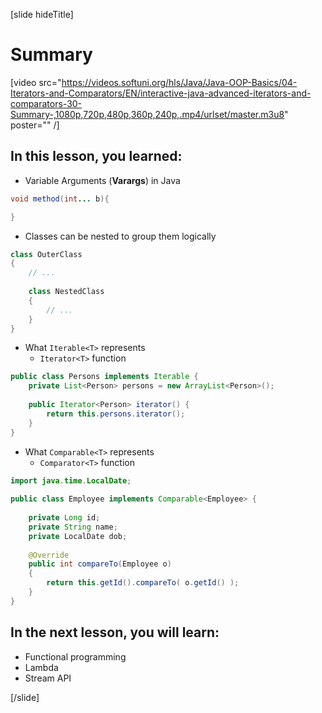 [slide hideTitle]

# Summary

[video src="https://videos.softuni.org/hls/Java/Java-OOP-Basics/04-Iterators-and-Comparators/EN/interactive-java-advanced-iterators-and-comparators-30-Summary-,1080p,720p,480p,360p,240p,.mp4/urlset/master.m3u8" poster="" /]

## In this lesson, you learned:

- Variable Arguments (**Varargs**) in Java
```java
void method(int... b){

}
```

- Classes can be nested to group them logically

```java
class OuterClass
{
    // ...
    
    class NestedClass
    {
        // ...
    }
}

```

- What `Iterable<T>` represents
  - `Iterator<T>` function

```java
public class Persons implements Iterable {
    private List<Person> persons = new ArrayList<Person>();    
    
    public Iterator<Person> iterator() {
        return this.persons.iterator();
    }
}
```

- What `Comparable<T>` represents
  - `Comparator<T>` function

```java
import java.time.LocalDate;
 
public class Employee implements Comparable<Employee> {
 
    private Long id;
    private String name;
    private LocalDate dob;
     
    @Override
    public int compareTo(Employee o) 
    {
        return this.getId().compareTo( o.getId() );
    }
}
```


## In the next lesson, you will learn:

- Functional programming
- Lambda
- Stream API

[/slide]
